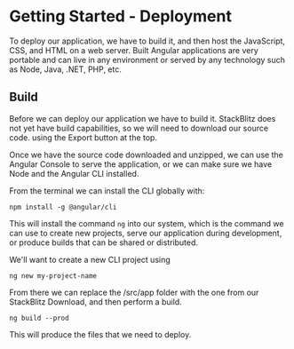 # Getting Started - Deployment

To deploy our application, we have to build it, and then host the JavaScript, CSS, and HTML on a web server. Built Angular applications are very portable and can live in any environment or served by any technology such as Node, Java, .NET, PHP, etc.

## Build
Before we can deploy our application we have to build it. StackBlitz does not yet have build capabilities, so we will need to download our source code. using the Export button at the top.



Once we have the source code downloaded and unzipped, we can use the Angular Console to serve the application, or we can make sure we have Node and the Angular CLI installed.

From the terminal we can install the CLI globally with:

`npm install -g @angular/cli`

This will install the command `ng` into our system, which is the command we can use to create new projects, serve our application during development, or produce builds that can be shared or distributed.

We'll want to create a new CLI project using 

`ng new my-project-name`

From there we can replace the /src/app folder with the one from our StackBlitz Download, and then perform a build.

`ng build --prod`

This will produce the files that we need to deploy.
